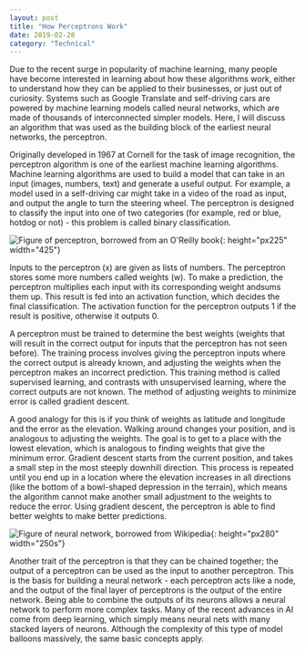 ```yaml
---
layout: post
title: "How Perceptrons Work"
date: 2019-02-28
category: "Technical"
---
```


Due to the recent surge in popularity of machine learning, many people have become interested in learning about how these algorithms work, either to understand how they can be applied to their businesses, or just out of curiosity. Systems such as Google Translate and self-driving cars are powered by machine learning models called neural networks, which are made of thousands of interconnected simpler models. Here, I will discuss an algorithm that was used as the building block of the earliest neural networks, the perceptron.

Originally developed in 1967 at Cornell for the task of image recognition, the perceptron algorithm is one of the earliest machine learning algorithms. Machine learning algorithms are used to build a model that can take in an input (images, numbers, text) and generate a useful output. For example, a model used in a self-driving car might take in a video of the road as input, and output the angle to turn the steering wheel. The perceptron is designed to classify the input into one of two categories (for example, red or blue, hotdog or not) - this problem is called binary classification.

![Figure of perceptron, borrowed from an O'Reilly book](https://www.oreilly.com/library/view/deep-learning-for/9781788295628/assets/ca819363-76a0-4968-b4ec-d9e239e2ba31.png){: height="px225" width="425"}

Inputs to the perceptron (x) are given as lists of numbers. The perceptron stores some more numbers called weights (w). To make a prediction, the perceptron multiplies each input with its corresponding weight andsums them up. This result is fed into an activation function, which decides the final classification. The activation function for the perceptron outputs 1 if the result is positive, otherwise it outputs 0.

A perceptron must be trained to determine the best weights (weights that will result in the correct output for inputs that the perceptron has not seen before). The training process involves giving the perceptron inputs where the correct output is already known, and adjusting the weights when the perceptron makes an incorrect prediction. This training method is called supervised learning, and contrasts with unsupervised learning, where the correct outputs are not known. The method of adjusting weights to minimize error is called gradient descent. 

A good analogy for this is if you think of weights as latitude and longitude and the error as the elevation. Walking around changes your position, and is analogous to adjusting the weights. The goal is to get to a place with the lowest elevation, which is analogous to finding weights that give the minimum error. Gradient descent starts from the current position, and takes a small step in the most steeply downhill direction. This process is repeated until you end up in a location where the elevation increases in all directions (like the bottom of a bowl-shaped depression in the terrain), which means the algorithm cannot make another small adjustment to the weights to reduce the error. Using gradient descent, the perceptron is able to find better weights to make better predictions.

![Figure of neural network, borrowed from Wikipedia](https://upload.wikimedia.org/wikipedia/commons/e/e4/Artificial_neural_network.svg){: height="px280" width="250s"}

Another trait of the perceptron is that they can be chained together; the output of a perceptron can be used as the input to another perceptron. This is the basis for building a neural network - each perceptron acts like a node, and the output of the final layer of perceptrons is the output of the entire network. Being able to combine the outputs of its neurons allows a neural network to perform more complex tasks. Many of the recent advances in AI come from deep learning, which simply means neural nets with many stacked layers of neurons. Although the complexity of this type of model balloons massively, the same basic concepts apply.
